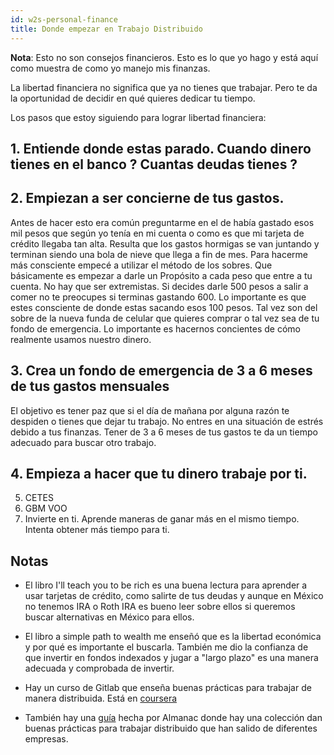 ```yaml
---
id: w2s-personal-finance
title: Donde empezar en Trabajo Distribuido
---
```


**Nota**: Esto no son consejos financieros. Esto es lo que yo hago y está aquí como muestra de como yo manejo mis finanzas.

La libertad financiera no significa que ya no tienes que trabajar. Pero te da la oportunidad de decidir en qué quieres dedicar tu tiempo.

Los pasos que estoy siguiendo para lograr libertad financiera:

## 1. Entiende donde estas parado. Cuando dinero tienes en el banco ? Cuantas deudas tienes ?

## 2. Empiezan a ser concierne de tus gastos.

Antes de hacer esto era común preguntarme en el de había gastado esos mil pesos que según yo tenía en mi cuenta o como es que mi tarjeta de crédito llegaba tan alta. Resulta que los gastos hormigas se van juntando y terminan siendo una bola de nieve que llega a fin de mes. Para hacerme más consciente empecé a utilizar el método de los sobres. Que básicamente es empezar a darle un Propósito a cada peso que entre a tu cuenta. No hay que ser extremistas. Si decides darle 500 pesos a salir a comer no te preocupes si terminas gastando 600. Lo importante es que estes consciente de donde estas sacando esos 100 pesos. Tal vez son del sobre de la nueva funda de celular que quieres comprar o tal vez sea de tu fondo de emergencia. Lo importante es hacernos concientes de cómo realmente usamos nuestro dinero.

## 3. Crea un fondo de emergencia de 3 a 6 meses de tus gastos mensuales

El objetivo es tener paz que si el día de mañana por alguna razón te despiden o tienes que dejar tu trabajo. No entres en una situación de estrés debido a tus finanzas. Tener de 3 a 6 meses de tus gastos te da un tiempo adecuado para buscar otro trabajo.

## 4. Empieza a hacer que tu dinero trabaje por ti.

5. CETES
6. GBM VOO
7. Invierte en ti. Aprende maneras de ganar más en el mismo tiempo. Intenta obtener más tiempo para ti.

## Notas

- El libro I'll teach you to be rich es una buena lectura para aprender a usar tarjetas de crédito, como salirte de tus deudas y aunque en México no tenemos IRA o Roth IRA es bueno leer sobre ellos si queremos buscar alternativas en México para ellos.

- El libro a simple path to wealth me enseñó que es la libertad económica y por qué es importante el buscarla. También me dio la confianza de que invertir en fondos indexados y jugar a "largo plazo" es una manera adecuada y comprobada de invertir.
- Hay un curso de Gitlab que enseña buenas prácticas para trabajar de manera distribuida. Está en [coursera](https://www.coursera.org/learn/remote-team-management#syllabus)
- También hay una [guía](https://almanac.io/docs/remote-survival-guide-for-managers-e0326b4235d688c00eac54bd179e3302) hecha por Almanac donde hay una colección dan buenas prácticas para trabajar distribuido que han salido de diferentes empresas.
